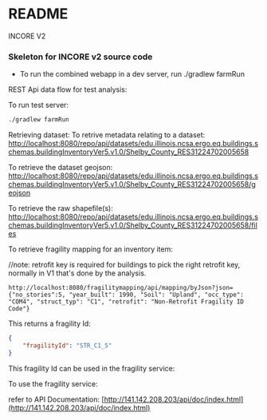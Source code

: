 # README #

INCORE V2

### Skeleton for INCORE v2 source code ###

* To run the combined webapp in a dev server, run ./gradlew farmRun

REST Api data flow for test analysis:

To run test server:
```cmd
./gradlew farmRun
```

Retrieving dataset:
  To retrive metadata relating to a dataset:
  [http://localhost:8080/repo/api/datasets/edu.illinois.ncsa.ergo.eq.buildings.schemas.buildingInventoryVer5.v1.0/Shelby_County_RES31224702005658](http://localhost:8080/repo/api/datasets/edu.illinois.ncsa.ergo.eq.buildings.schemas.buildingInventoryVer5.v1.0/Shelby_County_RES31224702005658)

  To retrieve the dataset geojson:
  [http://localhost:8080/repo/api/datasets/edu.illinois.ncsa.ergo.eq.buildings.schemas.buildingInventoryVer5.v1.0/Shelby_County_RES31224702005658/geojson](http://localhost:8080/repo/api/datasets/edu.illinois.ncsa.ergo.eq.buildings.schemas.buildingInventoryVer5.v1.0/Shelby_County_RES31224702005658/geojson)

  To retrieve the raw shapefile(s):
  [http://localhost:8080/repo/api/datasets/edu.illinois.ncsa.ergo.eq.buildings.schemas.buildingInventoryVer5.v1.0/Shelby_County_RES31224702005658/files](http://localhost:8080/repo/api/datasets/edu.illinois.ncsa.ergo.eq.buildings.schemas.buildingInventoryVer5.v1.0/Shelby_County_RES31224702005658/files)


To retrieve fragility mapping for an inventory item:
  
  //note: retrofit key is required for buildings to pick the right retrofit key, normally in V1 that's done by the analysis.
  ```
  http://localhost:8080/fragilitymapping/api/mapping/byJson?json={"no_stories":5, "year_built": 1990, "Soil": "Upland", "occ_type": "COM4", "struct_typ": "C1", "retrofit": "Non-Retrofit Fragility ID Code"}
  ```

  This returns a fragility Id:
  ```json
  {
      "fragilityId": "STR_C1_5"
  }
  ```
  This fragility Id can be used in the fragility service:


To use the fragility service:

  refer to API Documentation: [http://141.142.208.203/api/doc/index.html](http://141.142.208.203/api/doc/index.html) 



